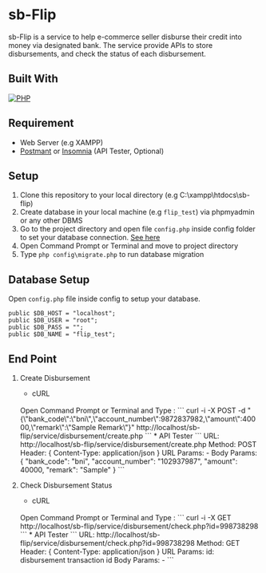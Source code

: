 # sb-Flip

sb-Flip is a service to help e-commerce seller disburse their credit into money via designated bank. The service provide APIs to store disbursements, and check the status of each disbursement.

## Built With
[![PHP](https://img.shields.io/badge/PHP-7.3.x-purple.svg?style=rounded-square)](https://www.php.net/)

## Requirement
* Web Server (e.g XAMPP)
* [Postmant](https://www.getpostman.com/) or [Insomnia](https://insomnia.rest/) (API Tester, Optional)

## Setup
1. Clone this repository to your local directory (e.g  C:\xampp\htdocs\sb-flip)
2. Create database in your local machine (e.g `flip_test`) via phpmyadmin or any other DBMS
3. Go to the project directory and open file `config.php` inside config folder to set your database connection. [See here](#database-setup)
4. Open Command Prompt or Terminal and move to project directory
5. Type `php config\migrate.php` to run database migration

## Database Setup
Open `config.php` file inside config to setup your database.
```
public $DB_HOST = "localhost"; 
public $DB_USER = "root";
public $DB_PASS = "";
public $DB_NAME = "flip_test";
```

## End Point
1. Create Disbursement
	* cURL
	<br/>
	Open Command Prompt or Terminal and Type :
	```
	curl -i -X POST -d "{\"bank_code\":\"bni\",\"account_number\":9872837982,\"amount\":40000,\"remark\":\"Sample Remark\"}" http://localhost/sb-flip/service/disbursement/create.php
	```
	* API Tester
	```
	URL:	http://localhost/sb-flip/service/disbursement/create.php
	Method: POST
	Header: 
	{
		Content-Type: application/json
	}
	URL Params: 
		-
	Body Params:
	{
		"bank_code": "bni",
		"account_number": "102937987",
		"amount": 40000,
		"remark": "Sample"
	}
	```

2. Check Disbursement Status
	* cURL
	<br/>
	Open Command Prompt or Terminal and Type :
	```
	curl -i -X GET http://localhost/sb-flip/service/disbursement/check.php?id=998738298
	```
	* API Tester
	```
	URL:	http://localhost/sb-flip/service/disbursement/check.php?id=998738298
	Method: GET
	Header: 
	{
		Content-Type: application/json
	}
	URL Params: 
		id: disbursement transaction id
	Body Params:
		-
	```

